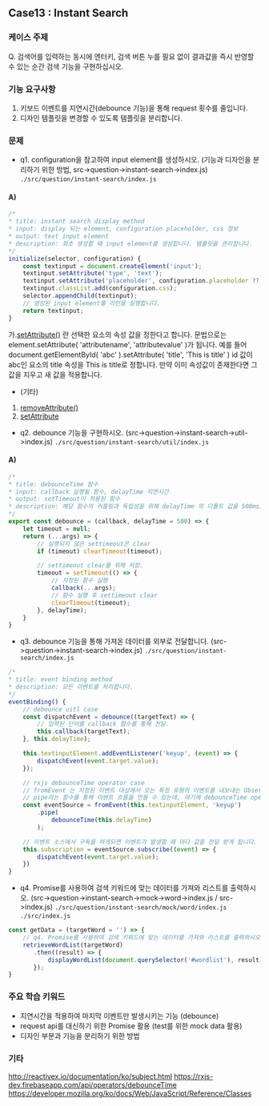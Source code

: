 ## Case13 : Instant Search


### 케이스 주제

Q. 검색어를 입력하는 동시에 엔터키, 검색 버튼 누를 필요 없이 결과값을 즉시 반영할 수 있는 순간 검색 기능을 구현하십시오.


### 기능 요구사항

1. 키보드 이벤트를 지연시간(debounce 기능)을 통해 request 횟수를 줄입니다.
2. 디자인 템플릿을 변경할 수 있도록 템플릿을 분리합니다.


### 문제
- q1. configuration을 참고하여 input element를 생성하시오. (기능과 디자인을 분리하기 위한 방법, src->question->instant-search->index.js)
`./src/question/instant-search/index.js`
#### A)
```js
/*
* title: instant search display method
* input: display 되는 element, configuration placeholder, css 정보
* output: text input element
* description: 최초 생성할 때 input element를 생성합니다. 템플릿을 관리합니다.
*/
initialize(selector, configuration) {
    const textinput = document.createElement('input');
    textinput.setAttribute('type', 'text');
    textinput.setAttribute('placeholder', configuration.placeholder ?? 'Please enter');
    textinput.classList.add(configuration.css);
    selector.appendChild(textinput);
    // 생성된 input element를 리턴을 실행합니다.
    return textinput;
}
```
가.<a href="https://www.codingfactory.net/10419">setAttribute()</a> 란 선택한 요소의 속성 값을 정한다고 합니다.
문법으로는 element.setAttribute( 'attributename', 'attributevalue' )가 됩니다.
예를 들어 document.getElementById( 'abc' ).setAttribute( 'title', 'This is title' )
id 값이 abc인 요소의 title 속성을 This is title로 정합니다. 만약 이미 속성값이 존재한다면 그 값을 지우고 새 값을 적용합니다.
- (기타)
1. <a href="https://www.codingfactory.net/10419#google_vignette">removeAttribute()</a>
2. <a href="https://www.codingfactory.net/10419">setAttribute</a>

- q2. debounce 기능을 구현하시오. (src->question->instant-search->util->index.js)
`./src/question/instant-search/util/index.js`
#### A)
```js
/*
* title: debounceTime 함수
* input: callback 실행될 함수, delayTime 지연시간
* output: setTimeout이 적용된 함수
* description: 해당 함수의 커플링과 독립성을 위해 delayTime 의 디폴트 값을 500ms로 함.
*/
export const debounce = (callback, delayTime = 500) => {
    let timeout = null;
    return (...args) => {
        // 실행되지 않은 settimeout은 clear
        if (timeout) clearTimeout(timeout);

        // settimeout clear를 위해 저장.
        timeout = setTimeout(() => {
            // 지정된 함수 실행
            callback(...args);
            // 함수 실행 후 settimeout clear
            clearTimeout(timeout);
        }, delayTime);
    }
}
```

- q3. debounce 기능을 통해 가져온 데이터를 외부로 전달합니다. (src->question->instant-search->index.js)
`./src/question/instant-search/index.js`
```js
/*
* title: event binding method
* description: 모든 이벤트를 처리합니다.
*/
eventBinding() {
    // debounce uitl case
    const dispatchEvent = debounce((targetText) => {
        // 입력된 단어를 callback 함수를 통해 전달.
        this.callback(targetText);
    }, this.delayTime);

    this.textinputElement.addEventListener('keyup', (event) => {
        dispatchEvent(event.target.value);
    });

    // rxjs debounceTime operator case
    // fromEvent 는 지정된 이벤트 대상에서 오는 특정 유형의 이벤트를 내보내는 Observable 만들어 반환합니다.
    // pipe라는 함수를 통해 이벤트 흐름을 만들 수 있는데, 여기에 debounceTime operator를 넣습니다.
    const eventSource = fromEvent(this.textinputElement, 'keyup')
        .pipe(
            debounceTime(this.delayTime)
        );

    // 이벤트 소스에서 구독을 하게되면 이벤트가 발생할 때 마다 값을 전달 받게 됩니다.
    this.subscription = eventSource.subscribe((event) => {
        dispatchEvent(event.target.value);
    })
}
```

- q4. Promise를 사용하여 검색 키워드에 맞는 데이터를 가져와 리스트를 출력하시오. (src->question->instant-search->mock->word->index.js / src->index.js)
`./src/question/instant-search/mock/word/index.js`
`./src/index.js`
```js
const getData = (targetWord = '') => {
    // q4. Promise를 사용하여 검색 키워드에 맞는 데이터를 가져와 리스트를 출력하시오
    retrieveWordList(targetWord)
       .then((result) => {
           displayWordList(document.querySelector('#wordlist'), result);
       });
}
```

### 주요 학습 키워드
- 지연시간을 적용하여 마지막 이벤트만 발생시키는 기능 (debounce) 
- request api를 대신하기 위한 Promise 활용 (test를 위한 mock data 활용)
- 디자인 부분과 기능을 분리하기 위한 방법

### 기타
http://reactivex.io/documentation/ko/subject.html
https://rxjs-dev.firebaseapp.com/api/operators/debounceTime
https://developer.mozilla.org/ko/docs/Web/JavaScript/Reference/Classes

